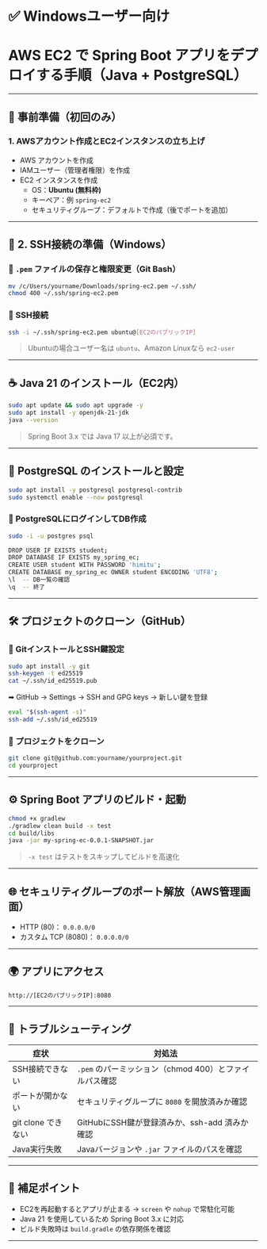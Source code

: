 # ✅ Windowsユーザー向け  
# AWS EC2 で Spring Boot アプリをデプロイする手順（Java + PostgreSQL）

---

## 🔰 事前準備（初回のみ）

### 1. AWSアカウント作成とEC2インスタンスの立ち上げ

- AWS アカウントを作成
- IAMユーザー（管理者権限）を作成
- EC2 インスタンスを作成  
  - OS：**Ubuntu (無料枠)**
  - キーペア：例 `spring-ec2`
  - セキュリティグループ：デフォルトで作成（後でポートを追加）

---

## 🔐 2. SSH接続の準備（Windows）

### 🔸 `.pem` ファイルの保存と権限変更（Git Bash）

```bash
mv /c/Users/yourname/Downloads/spring-ec2.pem ~/.ssh/
chmod 400 ~/.ssh/spring-ec2.pem
```

### 🔸 SSH接続

```bash
ssh -i ~/.ssh/spring-ec2.pem ubuntu@[EC2のパブリックIP]
```

> Ubuntuの場合ユーザー名は `ubuntu`、Amazon Linuxなら `ec2-user`

---

## ☕ Java 21 のインストール（EC2内）

```bash
sudo apt update && sudo apt upgrade -y
sudo apt install -y openjdk-21-jdk
java --version
```

> Spring Boot 3.x では Java 17 以上が必須です。

---

## 🐘 PostgreSQL のインストールと設定

```bash
sudo apt install -y postgresql postgresql-contrib
sudo systemctl enable --now postgresql
```

### 🔸 PostgreSQLにログインしてDB作成

```bash
sudo -i -u postgres psql

DROP USER IF EXISTS student;
DROP DATABASE IF EXISTS my_spring_ec;
CREATE USER student WITH PASSWORD 'himitu';
CREATE DATABASE my_spring_ec OWNER student ENCODING 'UTF8';
\l  -- DB一覧の確認
\q  -- 終了
```

---

## 🛠 プロジェクトのクローン（GitHub）

### 🔸 GitインストールとSSH鍵設定

```bash
sudo apt install -y git
ssh-keygen -t ed25519
cat ~/.ssh/id_ed25519.pub
```

➡ GitHub → Settings → SSH and GPG keys → 新しい鍵を登録

```bash
eval "$(ssh-agent -s)"
ssh-add ~/.ssh/id_ed25519
```

### 🔸 プロジェクトをクローン

```bash
git clone git@github.com:yourname/yourproject.git
cd yourproject
```

---

## ⚙️ Spring Boot アプリのビルド・起動

```bash
chmod +x gradlew
./gradlew clean build -x test
cd build/libs
java -jar my-spring-ec-0.0.1-SNAPSHOT.jar
```

> `-x test` はテストをスキップしてビルドを高速化

---

## 🌐 セキュリティグループのポート解放（AWS管理画面）

- HTTP (80)： `0.0.0.0/0`
- カスタム TCP (8080)： `0.0.0.0/0`

---

## 🌍 アプリにアクセス

```
http://[EC2のパブリックIP]:8080
```

---

## 🔧 トラブルシューティング

| 症状                     | 対処法                                                   |
|--------------------------|------------------------------------------------------------|
| SSH接続できない          | `.pem` のパーミッション（chmod 400）とファイルパス確認     |
| ポートが開かない         | セキュリティグループに `8080` を開放済みか確認              |
| git clone できない       | GitHubにSSH鍵が登録済みか、ssh-add 済みか確認               |
| Java実行失敗             | Javaバージョンや `.jar` ファイルのパスを確認                |

---

## 📌 補足ポイント

- EC2を再起動するとアプリが止まる → `screen` や `nohup` で常駐化可能
- Java 21 を使用しているため Spring Boot 3.x に対応
- ビルド失敗時は `build.gradle` の依存関係を確認

---

